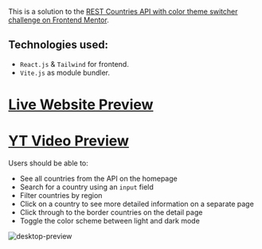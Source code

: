 This is a solution to the [REST Countries API with color theme switcher challenge on Frontend Mentor](https://www.frontendmentor.io/challenges/rest-countries-api-with-color-theme-switcher-5cacc469fec04111f7b848ca).

## Technologies used:

- `React.js` & `Tailwind` for frontend.
- `Vite.js` as module bundler.

# [Live Website Preview](https://restcountriesapinikola93.netlify.app/)

# [YT Video Preview](https://www.youtube.com/watch?v=G1pbW_WUWJg&t=24s)


Users should be able to:

- See all countries from the API on the homepage
- Search for a country using an `input` field
- Filter countries by region
- Click on a country to see more detailed information on a separate page
- Click through to the border countries on the detail page
- Toggle the color scheme between light and dark mode


![desktop-preview](https://user-images.githubusercontent.com/95870159/208946934-60f3d035-a2c3-4ab5-80d5-9dd0fce26368.jpg)
